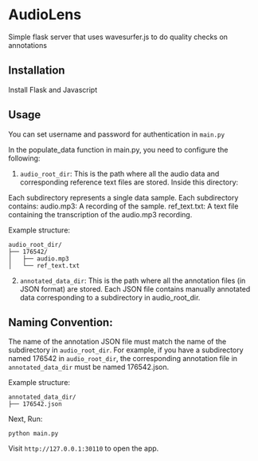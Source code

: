 # AudioLens
Simple flask server that uses wavesurfer.js to do quality checks on annotations

## Installation
Install Flask and Javascript

## Usage
You can set username and password for authentication in `main.py`

In the populate_data function in main.py, you need to configure the following:

1. `audio_root_dir`:
This is the path where all the audio data and corresponding reference text files are stored. Inside this directory:

Each subdirectory represents a single data sample.
Each subdirectory contains:
audio.mp3: A recording of the sample.
ref_text.txt: A text file containing the transcription of the audio.mp3 recording.

Example structure:

```
audio_root_dir/
├── 176542/           
│   ├── audio.mp3     
│   └── ref_text.txt  
```
2. `annotated_data_dir`:
This is the path where all the annotation files (in JSON format) are stored. Each JSON file contains manually annotated data corresponding to a subdirectory in audio_root_dir.

## Naming Convention:

The name of the annotation JSON file must match the name of the subdirectory in `audio_root_dir`.
For example, if you have a subdirectory named 176542 in `audio_root_dir`, the corresponding annotation file in `annotated_data_dir` must be named 176542.json.

Example structure:
```
annotated_data_dir/  
├── 176542.json  
```


Next, Run:

```
python main.py
```

Visit `http://127.0.0.1:30110` to open the app. 





